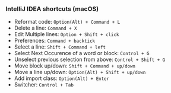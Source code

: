 ### IntelliJ IDEA shortcuts (macOS)

+ Reformat code: `Option(Alt) + Command + L`
+ Delete a line: `Command + X`
+ Edit Multiple lines: `Option + Shift + click`
+ Preferences: `Command + backtick`
+ Select a line: `Shift + Command + left`
+ Select Next Occurence of a word or block: `Control + G`
+ Unselect previous selection from above: `Control + Shift + G`
+ Move block up/down: `Shift + Command + up/down`
+ Move a line up/down: `Option(Alt) + Shift + up/down`
+ Add import class: `Option(Alt) + Enter`
+ Switcher: `Control + Tab`